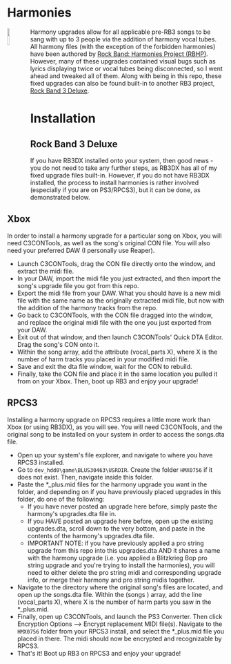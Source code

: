# Harmonies 

<img src="../readme_assets/harm3.png" width="10%" height="10%" align="left"> Harmony upgrades allow for all applicable pre-RB3 songs to be sang with up to 3 people via the addition of harmony vocal tubes. All harmony files (with the exception of the forbidden harmonies) have been authored by [Rock Band: Harmonies Project (RBHP)](https://github.com/FujiSkunk/rbhp). However, many of these upgrades contained visual bugs such as lyrics displaying twice or vocal tubes being disconnected, so I went ahead and tweaked all of them. Along with being in this repo, these fixed upgrades can also be found built-in to another RB3 project, [Rock Band 3 Deluxe](https://github.com/jnackmclain/rock-band-3-deluxe).

# Installation

## Rock Band 3 Deluxe
If you have RB3DX installed onto your system, then good news - you do not need to take any further steps, as RB3DX has all of my fixed upgrade files built-in. However, if you do not have RB3DX installed, the process to install harmonies is rather involved (especially if you are on PS3/RPCS3), but it can be done, as demonstrated below.

## Xbox
In order to install a harmony upgrade for a particular song on Xbox, you will need C3CONTools, as well as the song's original CON file. You will also need your preferred DAW (I personally use Reaper).

- Launch C3CONTools, drag the CON file directly onto the window, and extract the midi file.
- In your DAW, import the midi file you just extracted, and then import the song's upgrade file you got from this repo.
- Export the midi file from your DAW. What you should have is a new midi file with the same name as the originally extracted midi file, but now with the addition of the harmony tracks from the repo.
- Go back to C3CONTools, with the CON file dragged into the window, and replace the original midi file with the one you just exported from your DAW.
- Exit out of that window, and then launch C3CONTools' Quick DTA Editor. Drag the song's CON onto it.
- Within the song array, add the attribute (vocal_parts X), where X is the number of harm tracks you placed in your modified midi file.
- Save and exit the dta file window, wait for the CON to rebuild.
- Finally, take the CON file and place it in the same location you pulled it from on your Xbox. Then, boot up RB3 and enjoy your upgrade!

## RPCS3
Installing a harmony upgrade on RPCS3 requires a little more work than Xbox (or using RB3DX), as you will see. You will need C3CONTools, and the original song to be installed on your system in order to access the songs.dta file.

- Open up your system's file explorer, and navigate to where you have RPCS3 installed. 
- Go to ```dev_hdd0\game\BLUS30463\USRDIR```. Create the folder ```HMX0756``` if it does not exist. Then, navigate inside this folder.
- Paste the *_plus.mid files for the harmony upgrade you want in the folder, and depending on if you have previously placed upgrades in this folder, do one of the following:
  - If you have never posted an upgrade here before, simply paste the harmony's upgrades.dta file in.
  - If you HAVE posted an upgrade here before, open up the existing upgrades.dta, scroll down to the very bottom, and paste in the contents of the harmony's upgrades.dta file. 
  - IMPORTANT NOTE: if you have previously applied a pro string upgrade from this repo into this upgrades.dta AND it shares a name with the harmony upgrade (i.e. you applied a Blitzkrieg Bop pro string upgrade and you're trying to install the harmonies), you will need to either delete the pro string midi and corresponding upgrade info, or merge their harmony and pro string midis together.
- Navigate to the directory where the original song's files are located, and open up the songs.dta file. Within the (songs ) array, add the line (vocal_parts X), where X is the number of harm parts you saw in the *_plus.mid.
- Finally, open up C3CONTools, and launch the PS3 Converter. Then click Encryption Options --> Encrypt replacement MIDI file(s). Navigate to the ```HMX0756``` folder from your RPCS3 install, and select the *_plus.mid file you placed in there. The midi should now be encrypted and recognizable by RPCS3.
- That's it! Boot up RB3 on RPCS3 and enjoy your upgrade!
